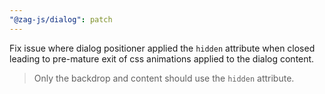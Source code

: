 ```yaml
---
"@zag-js/dialog": patch
---
```


Fix issue where dialog positioner applied the `hidden` attribute when closed leading to pre-mature exit of css
animations applied to the dialog content.

> Only the backdrop and content should use the `hidden` attribute.
